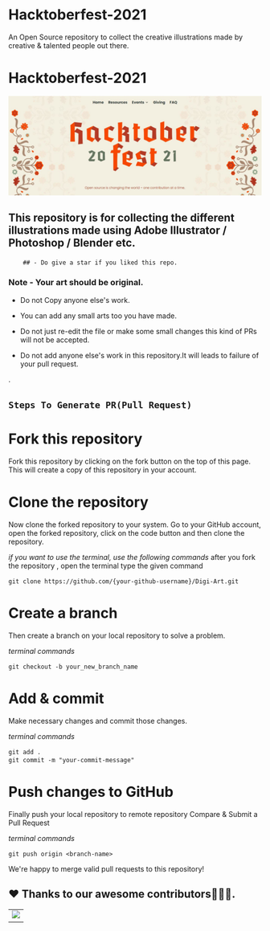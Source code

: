 # Hacktoberfest-2021
An Open Source repository to collect the creative illustrations made by creative & talented people out there.
# Hacktoberfest-2021

![homepage](banner.jpeg)

## This repository is for collecting the different illustrations made using Adobe Illustrator / Photoshop / Blender etc.

        ## - Do give a star if you liked this repo.


### Note - Your art should be original.
- Do not Copy anyone else's work.

- You can add any small arts too you have made.

- Do not just re-edit the file or make some small changes this kind of PRs will not be accepted.

- Do not add anyone else's work in this repository.It will leads to failure of your pull request.




.

 
##  `Steps To Generate PR(Pull Request)`





# Fork this repository

Fork this repository by clicking on the fork button on the top of this page. This will create a copy of this repository in your account.

# Clone the repository

Now clone the forked repository to your system. Go to your GitHub account, open the forked repository, click on the code button and then clone the repository.

*if you want to use the terminal, use the following commands*
after you fork the repository , open the terminal type the given command
```
git clone https://github.com/{your-github-username}/Digi-Art.git

```

# Create a branch

Then create a branch on your local repository to solve a problem.

*terminal commands*
```
git checkout -b your_new_branch_name

```

# Add & commit

Make necessary changes and commit those changes.

*terminal commands*
```
git add .
git commit -m "your-commit-message"

```

# Push changes to GitHub

Finally push your local repository to remote repository
Compare & Submit a Pull Request

*terminal commands*
```
git push origin <branch-name>

```

We're happy to merge valid pull requests to this repository!

## ❤️ Thanks to our awesome contributors:technologist:✨.
<table>
  <tr>
    <td>
        <a href="https://github.com/ankit-kmar/Digi-Art/graphs/contributors">
            <img src="https://contrib.rocks/image?repo=ankit-kmar/Digi-Art" />
        </a>
    </td>
   </tr>
</table>
